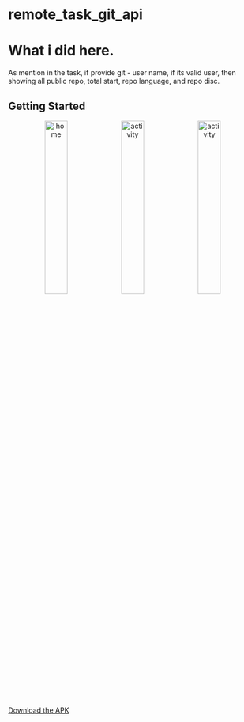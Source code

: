 # remote_task_git_api

# What i did here.
As mention in the task, if provide git - user name, if its valid user, then showing all public repo, total start, repo language, and repo disc. 

## Getting Started


<p align="center">
  <img src="https://github.com/user-attachments/assets/32b0f6c1-c644-48a0-acd3-09ee4ef8f63f" alt="home" width="30%" />
  <img src="https://github.com/user-attachments/assets/4b5e6020-54fb-49dd-a289-e5622f543968" alt="activity" width="30%" />
  <img src="https://github.com/user-attachments/assets/458f6465-6c43-431d-bb85-6e13caa62d66" alt="activity" width="30%" />
</p>

 
[Download the APK](https://drive.google.com/file/d/1zQ3h2pJfj2OOMhxls-CIVetp7Hl7-wsI/view?usp=sharing)



 




 

